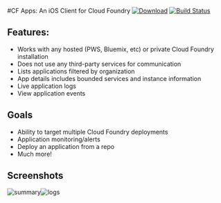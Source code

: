 #CF Apps: An iOS Client for Cloud Foundry
[![Download](https://cloud.githubusercontent.com/assets/347097/13373777/c5321c16-dd3e-11e5-8bd0-64e985bfe19a.png)](https://itunes.apple.com/ca/app/cf-apps/id1070237537?mt=8) [![Build Status](https://travis-ci.org/Osis/cf-apps-ios.svg?branch=master)](https://travis-ci.org/Osis/cf-apps-ios)

## Features:

- Works with any hosted (PWS, Bluemix, etc) or private Cloud Foundry installation
- Does not use any third-party services for communication
- Lists applications filtered by organization
- App details includes bounded services and instance information
- Live application logs
- View application events

## Goals

- Ability to target multiple Cloud Foundry deployments
- Application monitoring/alerts
- Deploy an application from a repo
- Much more!

## Screenshots

![summary](https://cloud.githubusercontent.com/assets/347097/14587907/a26e28ba-0489-11e6-8e95-3731cdc63fad.png)![logs](https://cloud.githubusercontent.com/assets/347097/14587940/8bd24932-048a-11e6-9cbb-b03d0c900486.png)
